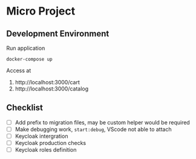 # Micro Project

## Development Environment

Run application

`docker-compose up`

Access at

1. http://localhost:3000/cart
1. http://localhost:3000/catalog

## Checklist

- [ ] Add prefix to migration files, may be custom helper would be required
- [ ] Make debugging work, `start:debug`, VScode not able to attach
- [ ] Keycloak intergration
- [ ] Keycloak production checks
- [ ] Keycloak roles definition